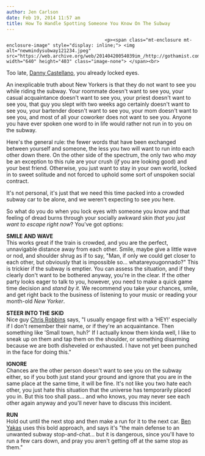 ```yaml
---
author: Jen Carlson
date: Feb 19, 2014 11:57 am
title: How To Handle Spotting Someone You Know On The Subway
---
```


	
										<p><span class="mt-enclosure mt-enclosure-image" style="display: inline;"> <img alt="newmindysubway121234.jpeg" src="https://web.archive.org/web/20140420054039im_/http://gothamist.com/attachments/arts_jen/newmindysubway121234.jpeg" width="640" height="403" class="image-none"> </span><br>
<span class="photo_caption">Too late, <a href="https://web.archive.org/web/20140420054039/http://gothamist.com/2012/12/04/does_the_mindy_project_have_the_mos.php#photo-2">Danny Castellano</a>, you already locked eyes.</span></p>

<p>An inexplicable truth about New Yorkers is that they do not want to see you while riding the subway. Your roommate doesn&apos;t want to see you, your casual acquaintance doesn&apos;t want to see you, your priest doesn&apos;t want to see you, that guy you slept with two weeks ago certainly doesn&apos;t want to see you, your bartender doesn&apos;t want to see you, your mom doesn&apos;t want to see you, and most of all your coworker does not want to see you. Anyone you have ever spoken one word to in life would rather not run in to you on the subway.</p>

<p>Here&apos;s the general rule: the fewer words that have been exchanged between yourself and someone, the less you two will want to run into each other down there. On the other side of the spectrum, the only two who <em>may</em> be an exception to this rule are your crush (<em>if</em> you are looking good) and your best friend. Otherwise, you just want to stay in your own world, locked in to sweet solitude and not forced to uphold some sort of unspoken social contract. </p>

<p>It&apos;s not personal, it&apos;s just that we need this time packed into a crowded subway car to be alone, and we weren&apos;t expecting to see <em>you</em> here.</p>

<p>So what do you do when you lock eyes with someone you know and that feeling of dread burns through your socially awkward skin <em>that you just want to escape right now</em>? You&apos;ve got options:</p>

<p><strong>SMILE AND WAVE</strong><br>
This works great if the train is crowded, and you are the perfect, unnavigable distance away from each other. Smile, maybe give a little wave or nod, and shoulder shrug as if to say, &quot;Man, if only we could get closer to each other, but obviously that is impossible so... whatareyougonnado?&quot; This is trickier if the subway is emptier. You can assess the situation, and if they clearly don&apos;t want to be bothered anyway, you&apos;re in the clear. If the other party looks eager to talk to you, however, you need to make a quick game time decision and <em>stand by it</em>. We recommend you take your chances, smile, and get right back to the business of listening to your music or reading your month-old <em>New Yorker</em>.</p>

<p><strong>STEER INTO THE SKID</strong><br>
Nice guy <a href="https://web.archive.org/web/20140420054039/http://twitter.com/christrobbins">Chris Robbins</a> says, &quot;I usually engage first with a &apos;HEY!&apos; especially if I don&apos;t remember their name, or if they&apos;re an acquaintance. Then something like &apos;Small town, huh?&apos; If I actually know them kinda well, I like to sneak up on them and tap them on the shoulder, or something disarming because we are both disheveled or exhausted. I have not yet been punched in the face for doing this.&quot;</p>

<p><strong>IGNORE</strong><br>
Chances are the other person doesn&apos;t want to see you on the subway either, so if you both just stand your ground and ignore that you are in the same place at the same time, it will be fine. It&apos;s not like you two hate each other, you just hate this situation that the universe has temporarily placed you in. But this too shall pass... and who knows, you may never see each other again anyway and you&apos;ll never have to discuss this incident.</p>

<p><strong>RUN</strong><br>
Hold out until the next stop and then make a run for it to the next car. <a href="https://web.archive.org/web/20140420054039/http://twitter.com/yenbakas">Ben Yakas</a> uses this bold approach, and says it&apos;s &quot;the main defense to an unwanted subway stop-and-chat... but it is dangerous, since you&apos;ll have to run a few cars down, and pray you aren&apos;t getting off at the same stop as them.&quot;</p>					
										
									
				